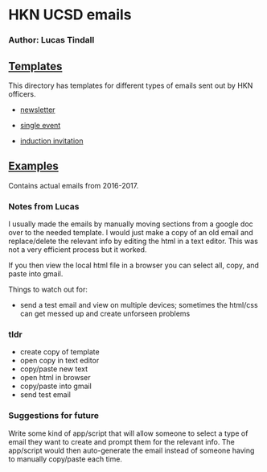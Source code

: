 # HKN UCSD emails
### Author: Lucas Tindall


## [Templates](templates)
This directory has templates for different types of emails sent out by HKN
officers. 
+ [newsletter](templates/newsletter_template.html)

+ [single event](templates/single_event_template.html)

+ [induction invitation](templates/induction_template.html)


## [Examples](examples)
Contains actual emails from 2016-2017. 


### Notes from Lucas
I usually made the emails by manually moving sections from a
google doc over to the needed template. I would just make a copy of an old
email and replace/delete the relevant info by editing the html in a text editor. 
This was not a very efficient process but it worked. 

If you then view the local html file in a browser you can select all, copy,
and paste into gmail. 

Things to watch out for: 
+ send a test email and view on multiple devices; sometimes the html/css can
  get messed up and create unforseen problems


### tldr
+ create copy of template 
+ open copy in text editor
+ copy/paste new text
+ open html in browser
+ copy/paste into gmail
+ send test email


### Suggestions for future
Write some kind of app/script that will allow someone to select a type of email
they want to create and prompt them for the relevant info. The app/script would
then auto-generate the email instead of someone having to manually copy/paste
each time. 
